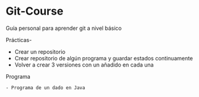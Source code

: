 # Git-Course
Guía personal para aprender git a nivel básico

Prácticas-
  * Crear un repositorio
  * Crear repositorio de algún programa y guardar estados continuamente
  * Volver a crear 3 versiones con un añadido en cada una
  
Programa 
    
    - Programa de un dado en Java

